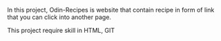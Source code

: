 In this project, Odin-Recipes is website that contain recipe in form of link that you can click into another page.

This project require skill in HTML, GIT